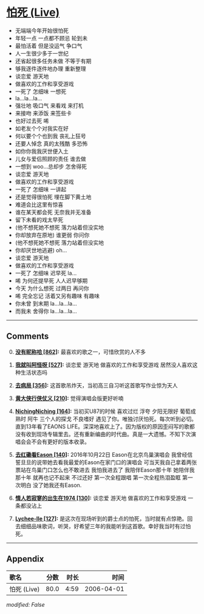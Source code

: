 # [怕死 (Live)](https://music.163.com/song?id=65842)

* 无端端今年开始很怕死
* 年轻一点 一点都不顾忌 轮到未
* 最怕活着 但是没运气 争口气
* 人一生很少多于一世纪
* 还省起很多任务未做 不等于有期
* 够我逐件逐件地办理 重新整理
* 谈恋爱 游天地
* 做喜欢的工作和享受游戏
* 一死了 怎细味 一想死
* la...la...la...
* 强壮地 吸口气 来看戏 来打机
* 来接吻 来添饭 来签些卡
* 也好过去死 唏
* 如老友个个对我实在好
* 何以要个个也到我 丧礼上狂号
* 还要人悼念 真的太残酷 多恐怖
* 如你你我我厌世便入土
* 儿女与爱侣照顾的责任 谁去做
* 一想到 woo...总却步 怎舍得死
* 谈恋爱 游天地
* 做喜欢的工作和享受游戏
* 一死了 怎细味 一讲起
* 还是觉得很怕死 埋在脚下黄土地
* 难道会比这里有惊喜
* 谁在某天都会死 无奈我并无准备
* 留下未看的戏太早死
* (他不想死她不想死 落力站着但没实地
* 你却放弃在原地) 谁更弱 你问你
* (他不想死她不想死 落力站着但没实地
* 你却厌世地逃避) oh...
* 谈恋爱 游天地
* 做喜欢的工作和享受游戏
* 一死了 怎细味 迟早死 la...
* 唏 为何还提早死 人人迟早够期
* 今天 为什么想死 过两日 再问你
* 唏 完全忘记 活着又另有趣味 有趣味
* 你未曾 到末期 la...la...la...
* 而我未 舍得你 la...la...la...


---

## Comments
0. **[没有昵称哈 \[862\]](https://music.163.com/#/user/home?id=56550138):** 最喜欢的歌之一，可惜欣赏的人不多

1. **[我就叫阿怪呀 \[527\]](https://music.163.com/#/user/home?id=38545239):** 谈恋爱 游天地 做喜欢的工作和享受游戏 居然没人喜欢这种生活状态吗

2. **[去病局 \[356\]](https://music.163.com/#/user/home?id=48767779):** 这首歌吊炸天，当初高三自习听这首歌写作业惊为天人

3. **[黄大侠行侠仗义 \[210\]](https://music.163.com/#/user/home?id=84632848):** 觉得演唱会版更好听喃

4. **[NichingNiching \[164\]](https://music.163.com/#/user/home?id=17387179):** 当初买U87的时候 喜欢过烂 浮夸 夕阳无限好 葡萄成熟时 阿牛 三个人的探戈 不良嗜好 遇见了你。唯独讨厌怕死。每次听到必切。直到13年看了EAONS LIFE。深深地喜欢上了。因为版权的原因歪闷写的歌都没有收到现场专辑里去。还有重新编曲的时代曲。真是一大遗憾。不知下次演唱会会不会有更好的版本收录。

5. **[去红磡看Eason \[140\]](https://music.163.com/#/user/home?id=444776356):** 2016年10月22日 Eason在北京鸟巢演唱会 我曾经信誓旦旦的说带她去看我最爱的Eason在家门口的演唱会 可当天我自己拿着两张票站在鸟巢门口怎么也不敢进去 我怕我进去了 我陪伴Eason那十年 她陪伴我那十年 就再也记不起来 不过还好 第一次全程跟唱 第一次全程热泪盈眶 第一次明白 没了她我还有Eason.

6. **[情人若寂寥的出生在1974 \[130\]](https://music.163.com/#/user/home?id=134871901):** 谈恋爱 游天地 做喜欢的工作和享受游戏 一条都没沾上

7. **[Lychee-lle \[127\]](https://music.163.com/#/user/home?id=81374248):** 是这次在现场听到的爵士点的怕死，当时就有点惊艳。回去细细品味歌词，听哭，好希望三年的我能听到这首歌。幸好我当时有过怕死。



---

## Appendix

|歌名|分数|时长|时间|
|:---|:---:|---:|---:|
|怕死 (Live)|80.0|4:59|2006-04-01

*modified: False*